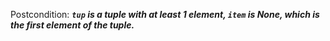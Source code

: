 Postcondition: ***`tup` is a tuple with at least 1 element, `item` is None, which is the first element of the tuple.***